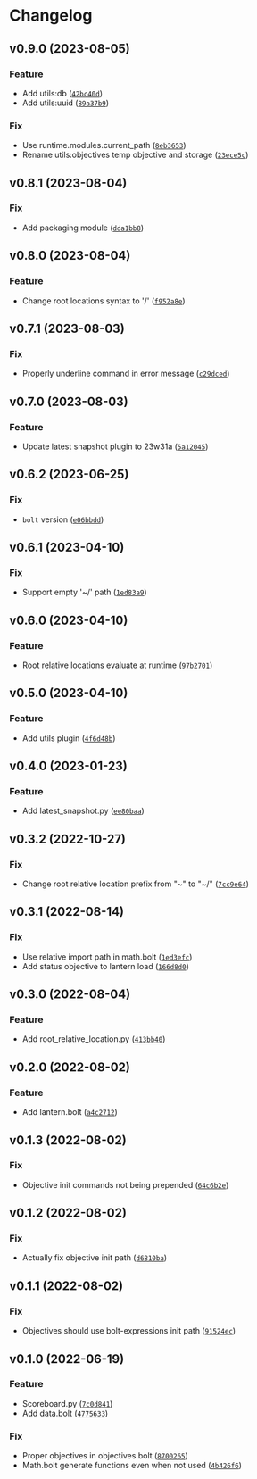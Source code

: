 # Changelog

<!--next-version-placeholder-->

## v0.9.0 (2023-08-05)
### Feature
* Add utils:db ([`42bc40d`](https://github.com/TheWii/beet-plugins/commit/42bc40df7d4c470c58734142d3a57b7185dc2e9f))
* Add utils:uuid ([`89a37b9`](https://github.com/TheWii/beet-plugins/commit/89a37b9aadfd32b13c1b4ea3362609112cbff8f4))

### Fix
* Use runtime.modules.current_path ([`8eb3653`](https://github.com/TheWii/beet-plugins/commit/8eb3653c3e38df9d6863d283a79bc4702fad1fab))
* Rename utils:objectives temp objective and storage ([`23ece5c`](https://github.com/TheWii/beet-plugins/commit/23ece5cb7aa1ef2155fe9756bf14bdbd3999978f))

## v0.8.1 (2023-08-04)
### Fix
* Add packaging module ([`dda1bb8`](https://github.com/TheWii/beet-plugins/commit/dda1bb825712f8889f6000797d2fba86bbd8ccbc))

## v0.8.0 (2023-08-04)
### Feature
* Change root locations syntax to '/' ([`f952a8e`](https://github.com/TheWii/beet-plugins/commit/f952a8e49081abd44d972a835c6d1228ed2519d1))

## v0.7.1 (2023-08-03)
### Fix
* Properly underline command in error message ([`c29dced`](https://github.com/TheWii/beet-plugins/commit/c29dced3c6ea95720f2a103ce23bc2dea0195d54))

## v0.7.0 (2023-08-03)
### Feature
* Update latest snapshot plugin to 23w31a ([`5a12045`](https://github.com/TheWii/beet-plugins/commit/5a120458a0a31dff2abc8f6dfdfb9b7b1fa5b5b4))

## v0.6.2 (2023-06-25)
### Fix
* `bolt` version ([`e06bbdd`](https://github.com/TheWii/beet-plugins/commit/e06bbdd745d03319a9fc995413db5d5f27df7fcf))

## v0.6.1 (2023-04-10)
### Fix
* Support empty '~/' path ([`1ed83a9`](https://github.com/TheWii/beet-plugins/commit/1ed83a9639289ed134c0e12638ae35ce92e4bd3f))

## v0.6.0 (2023-04-10)
### Feature
* Root relative locations evaluate at runtime ([`97b2701`](https://github.com/TheWii/beet-plugins/commit/97b2701463595f891c2881303310afc19b06cd2b))

## v0.5.0 (2023-04-10)
### Feature
* Add utils plugin ([`4f6d48b`](https://github.com/TheWii/beet-plugins/commit/4f6d48b483f6d9e6af7de09673fcb474e27dfbad))

## v0.4.0 (2023-01-23)
### Feature
* Add latest_snapshot.py ([`ee80baa`](https://github.com/TheWii/beet-plugins/commit/ee80baa702045e72880df77d872514ac5e74687c))

## v0.3.2 (2022-10-27)
### Fix
* Change root relative location prefix from "~" to "~/" ([`7cc9e64`](https://github.com/TheWii/beet-plugins/commit/7cc9e6487e4d2aa301469e584cdbf22c1e92b1ee))

## v0.3.1 (2022-08-14)
### Fix
* Use relative import path in math.bolt ([`1ed3efc`](https://github.com/TheWii/beet-plugins/commit/1ed3efc299fccf2d57f365fcaebd7afec6bbce4c))
* Add status objective to lantern load ([`166d8d0`](https://github.com/TheWii/beet-plugins/commit/166d8d0cbac41e440f538b8fe5472c3fb5b18b01))

## v0.3.0 (2022-08-04)
### Feature
* Add root_relative_location.py ([`413bb40`](https://github.com/TheWii/beet-plugins/commit/413bb407262401a503c31e76205d5fda55c98f8e))

## v0.2.0 (2022-08-02)
### Feature
* Add lantern.bolt ([`a4c2712`](https://github.com/TheWii/beet-plugins/commit/a4c2712e00ebeb85b6e6bb3caca5bcceac339f7e))

## v0.1.3 (2022-08-02)
### Fix
* Objective init commands not being prepended ([`64c6b2e`](https://github.com/TheWii/beet-plugins/commit/64c6b2e5f47ed2971dc92ca11d4990712944cd53))

## v0.1.2 (2022-08-02)
### Fix
* Actually fix objective init path ([`d6810ba`](https://github.com/TheWii/beet-plugins/commit/d6810ba6b10ec868867f0fa59a00a44b03ef7408))

## v0.1.1 (2022-08-02)
### Fix
* Objectives should use bolt-expressions init path ([`91524ec`](https://github.com/TheWii/beet-plugins/commit/91524ec2c91b257fd6a2c75aa176b468461f0f09))

## v0.1.0 (2022-06-19)
### Feature
* Scoreboard.py ([`7c0d841`](https://github.com/TheWii/beet-plugins/commit/7c0d841389dfd4a2c9ff60fc337385186a8e6712))
* Add data.bolt ([`4775633`](https://github.com/TheWii/beet-plugins/commit/4775633987129c24dc4b277224775e6337a4d22e))

### Fix
* Proper objectives in objectives.bolt ([`8700265`](https://github.com/TheWii/beet-plugins/commit/870026575542201e82785f0026694a567a003870))
* Math.bolt generate functions even when not used ([`4b426f6`](https://github.com/TheWii/beet-plugins/commit/4b426f696578ec882fae355d4aa58901272a7448))

